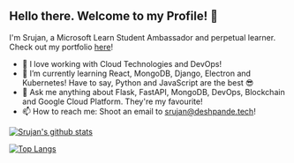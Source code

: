 ## Hello there. Welcome to my Profile! 👋 
I'm Srujan, a Microsoft Learn Student Ambassador and perpetual learner. Check out my portfolio [here](https://srujandeshpande.tech)!

- 🔭  I love working with Cloud Technologies and DevOps!
- 🌱  I’m currently learning React, MongoDB, Django, Electron and Kubernetes! Have to say, Python and JavaScript are the best 😎
- 💬 Ask me anything about Flask, FastAPI, MongoDB, DevOps, Blockchain and Google Cloud Platform. They're my favourite!
- 📫 How to reach me: Shoot an email to srujan@deshpande.tech!

[![Srujan's github stats](https://github-readme-stats.vercel.app/api?username=srujandeshpande&count_private=true&show_icons=true&theme=radical)](https://github.com/anuraghazra/github-readme-stats)  
  
[![Top Langs](https://github-readme-stats.vercel.app/api/top-langs/?username=srujandeshpande&theme=radical)](https://github.com/anuraghazra/github-readme-stats)

<!--
**srujandeshpande/srujandeshpande** is a ✨ _special_ ✨ repository because its `README.md` (this file) appears on your GitHub profile.

Here are some ideas to get you started:

- 🔭 I’m currently working on ...
- 🌱 I’m currently learning ...
- 👯 I’m looking to collaborate on ...
- 🤔 I’m looking for help with ...
- 💬 Ask me about ...
- 📫 How to reach me: ...
- 😄 Pronouns: ...
- ⚡ Fun fact: ...
-->
